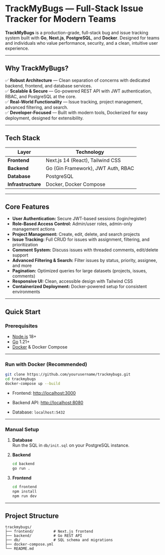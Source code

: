 
# TrackMyBugs — Full-Stack Issue Tracker for Modern Teams

**TrackMyBugs** is a production-grade, full-stack bug and issue tracking system built with **Go**, **Next.js**, **PostgreSQL**, and **Docker**. Designed for teams and individuals who value performance, security, and a clean, intuitive user experience.

---

## Why TrackMyBugs?

✅ **Robust Architecture** — Clean separation of concerns with dedicated backend, frontend, and database services.  
✅ **Scalable & Secure** — Go-powered REST API with JWT authentication, RBAC, and PostgreSQL at the core.  
✅ **Real-World Functionality** — Issue tracking, project management, advanced filtering, and search.  
✅ **Developer-Focused** — Built with modern tools, Dockerized for easy deployment, designed for extensibility.  

---

## Tech Stack

| Layer             | Technology                          |
|-------------------|-------------------------------------|
| **Frontend**      | Next.js 14 (React), Tailwind CSS    |
| **Backend**       | Go (Gin Framework), JWT Auth, RBAC |
| **Database**      | PostgreSQL                         |
| **Infrastructure**| Docker, Docker Compose             |

---

## Core Features

- **User Authentication:** Secure JWT-based sessions (login/register)  
- **Role-Based Access Control:** Admin/user roles, admin-only management actions  
- **Project Management:** Create, edit, delete, and search projects  
- **Issue Tracking:** Full CRUD for issues with assignment, filtering, and prioritization  
- **Comment System:** Discuss issues with threaded comments, edit/delete support  
- **Advanced Filtering & Search:** Filter issues by status, priority, assignee, and more  
- **Pagination:** Optimized queries for large datasets (projects, issues, comments)  
- **Responsive UI:** Clean, accessible design with Tailwind CSS  
- **Containerized Deployment:** Docker-powered setup for consistent environments

---

## Quick Start

### Prerequisites

- [Node.js](https://nodejs.org/) 18+  
- [Go](https://golang.org/) 1.21+  
- [Docker](https://www.docker.com/) & Docker Compose  

---

### Run with Docker (Recommended)

```bash
git clone https://github.com/yourusername/trackmybugs.git
cd trackmybugs
docker-compose up --build
```
-   Frontend: [http://localhost:3000](http://localhost:3000/)
    
-   Backend API: [http://localhost:8080](http://localhost:8080/)
    
-   Database: `localhost:5432`
    

----------

### Manual Setup

1.  **Database**  
    Run the SQL in `db/init.sql` on your PostgreSQL instance.
    
2.  **Backend**
    
    ```bash
    cd backend
    go run .
    ```
    
3.  **Frontend**
    
    ```bash
    cd frontend
    npm install
    npm run dev
    ```
    

----------

## Project Structure

```
trackmybugs/
├── frontend/         # Next.js frontend
├── backend/          # Go REST API
├── db/               # SQL schema and migrations
├── docker-compose.yml
└── README.md

```